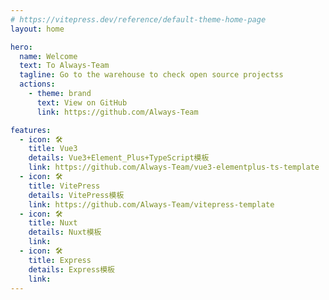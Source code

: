 ```yaml
---
# https://vitepress.dev/reference/default-theme-home-page
layout: home

hero:
  name: Welcome 
  text: To Always-Team
  tagline: Go to the warehouse to check open source projectss
  actions:
    - theme: brand
      text: View on GitHub
      link: https://github.com/Always-Team

features:
  - icon: 🛠️
    title: Vue3
    details: Vue3+Element_Plus+TypeScript模板
    link: https://github.com/Always-Team/vue3-elementplus-ts-template
  - icon: 🛠️
    title: VitePress
    details: VitePress模板
    link: https://github.com/Always-Team/vitepress-template
  - icon: 🛠️
    title: Nuxt
    details: Nuxt模板
    link: 
  - icon: 🛠️
    title: Express
    details: Express模板
    link: 
---
```



